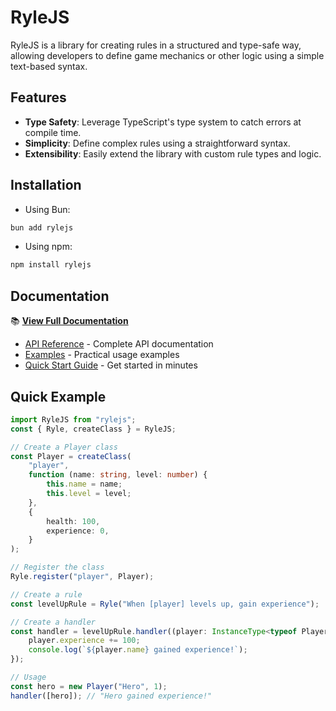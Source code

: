 # RyleJS

RyleJS is a library for creating rules in a structured and type-safe way, allowing developers to define game mechanics or other logic using a simple text-based syntax.

## Features

-   **Type Safety**: Leverage TypeScript's type system to catch errors at compile time.
-   **Simplicity**: Define complex rules using a straightforward syntax.
-   **Extensibility**: Easily extend the library with custom rule types and logic.

## Installation

-   Using Bun:

```bash
bun add rylejs
```

-   Using npm:

```bash
npm install rylejs
```

## Documentation

📚 **[View Full Documentation](https://nekoniyah.github.io/RyleJS/)**

-   [API Reference](https://nekoniyah.github.io/RyleJS/api.html) - Complete API documentation
-   [Examples](https://nekoniyah.github.io/RyleJS/examples.html) - Practical usage examples
-   [Quick Start Guide](https://nekoniyah.github.io/RyleJS/#quick-start) - Get started in minutes

## Quick Example

```typescript
import RyleJS from "rylejs";
const { Ryle, createClass } = RyleJS;

// Create a Player class
const Player = createClass(
    "player",
    function (name: string, level: number) {
        this.name = name;
        this.level = level;
    },
    {
        health: 100,
        experience: 0,
    }
);

// Register the class
Ryle.register("player", Player);

// Create a rule
const levelUpRule = Ryle("When [player] levels up, gain experience");

// Create a handler
const handler = levelUpRule.handler((player: InstanceType<typeof Player>) => {
    player.experience += 100;
    console.log(`${player.name} gained experience!`);
});

// Usage
const hero = new Player("Hero", 1);
handler([hero]); // "Hero gained experience!"
```
